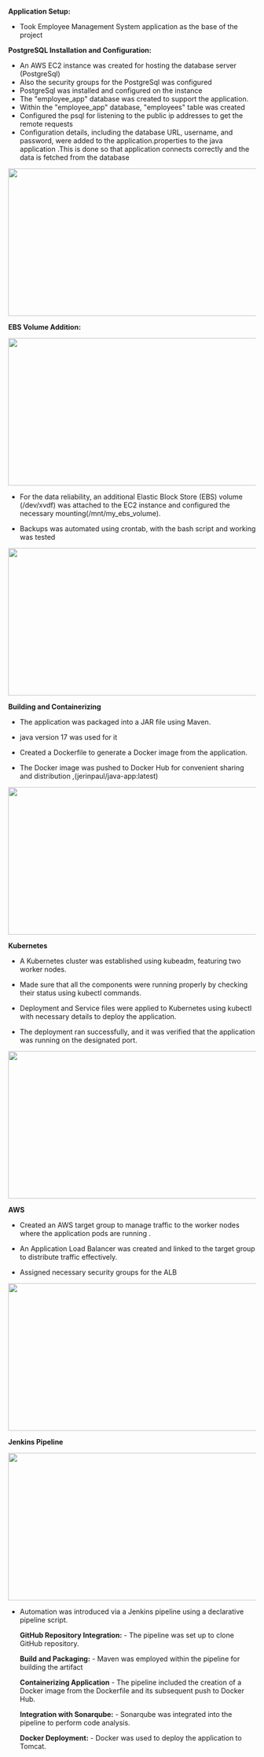 




**Application Setup:**
- Took Employee Management System application as the base of the project

**PostgreSQL Installation and Configuration:**

- An AWS EC2 instance was created for hosting the database server (PostgreSql)
- Also the security groups for the PostgreSql was configured 
- PostgreSql was installed and configured on the instance
- The "employee_app" database was created to support the application.
- Within the "employee_app" database, "employees" table was created
- Configured the psql  for listening to the public ip addresses to get the remote requests
- Configuration details, including the database URL, username, and password, were added to the application.properties to the java application .This is done so that application connects correctly and the data is fetched from the database  
<img src="https://github.com/j-rin/java_sql/blob/main/new/Screenshot%20from%202023-09-13%2017-05-54.png" width="600" height="300">

**EBS Volume Addition:**


<img src="https://github.com/j-rin/java_sql/blob/main/new/Screenshot%20from%202023-09-13%2017-07-58.png" width="600" height="300">

- For the data reliability, an additional Elastic Block Store (EBS) volume (/dev/xvdf) was attached to the EC2 instance and configured the necessary mounting(/mnt/my_ebs_volume).
  
- Backups was automated  using crontab, with the bash script and working was tested

<img src="https://github.com/j-rin/java_sql/blob/main/new/Screenshot%20from%202023-09-13%2021-29-46.png" width="600" height="300">

**Building and Containerizing**

- The application was packaged into a JAR file using Maven.
  
- java version 17 was used for it

- Created a Dockerfile to generate a Docker image from the application.

- The Docker image was pushed to Docker Hub for convenient sharing and distribution ,(jerinpaul/java-app:latest)

<img src="https://github.com/j-rin/java_sql/blob/main/new/Screenshot%20from%202023-09-13%2021-36-12.png" width="600" height="300">

**Kubernetes**

- A Kubernetes cluster was established using kubeadm, featuring two worker nodes.

- Made sure that all the components were running properly by checking their status using kubectl commands.

- Deployment and Service files were applied to Kubernetes using kubectl with necessary details  to deploy the application.

- The deployment  ran successfully, and it was verified that the application was running on the designated port.
  
<img src="https://github.com/j-rin/java_sql/blob/main/new/WhatsApp%20Image%202023-09-13%20at%204.39.54%20PM.jpeg" width="600" height="300">

**AWS**

- Created an AWS target group to manage traffic to the worker nodes  where the application pods are running .

- An Application Load Balancer was created and linked to the target group to distribute traffic effectively.

- Assigned necessary security groups for the ALB
<img src="https://github.com/j-rin/java_sql/blob/main/new/WhatsApp%20Image%202023-09-13%20at%204.39.53%20PM.jpeg" width="600" height="300">

**Jenkins Pipeline**
   
<img src="https://github.com/j-rin/java_sql/blob/main/new/Screenshot%20from%202023-09-13%2017-02-26.png" width="600" height="300">

- Automation was introduced via a Jenkins pipeline using a declarative pipeline script.

  **GitHub Repository Integration:**
      - The pipeline was set up to clone GitHub repository.

  **Build and Packaging:**
      - Maven was employed within the pipeline for building the artifact

   **Containerizing Application**
      - The pipeline included the creation of a Docker image from the Dockerfile and its subsequent push to Docker Hub.

   **Integration with Sonarqube:**
      - Sonarqube was integrated into the pipeline to perform code analysis.

   **Docker Deployment:**
      - Docker was used to deploy the application to Tomcat.
